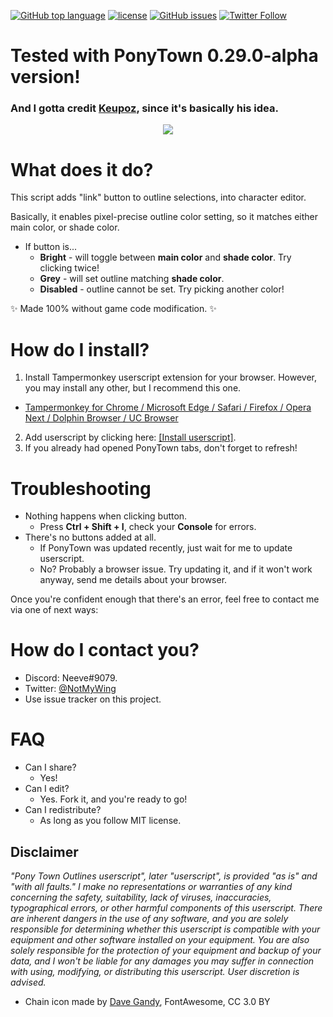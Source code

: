 [![GitHub top language](https://img.shields.io/github/languages/top/neeve01/ponytown-outlines.svg)]()
[![license](https://img.shields.io/github/license/neeve01/ponytown-outlines.svg)]()
[![GitHub issues](https://img.shields.io/github/issues/neeve01/ponytown-outlines.svg)]()
[![Twitter Follow](https://img.shields.io/twitter/follow/notmywing.svg?style=social&label=Get%20my%20unimportant%20tweets)](https://twitter.com/NotMyWing)

# Tested with PonyTown 0.29.0-alpha version!
### And I gotta credit [Keupoz](https://github.com/keupoz), since it's basically his idea.

<div style="text-align:center"><img src="https://i.imgur.com/GiflxoD.png"/></div>

# What does it do?
This script adds "link" button to outline selections, into character editor.

Basically, it enables pixel-precise outline color setting, so it matches either main color, or shade color.
* If button is...
   * **Bright** - will toggle between __main color__ and __shade color__. Try clicking twice!
   * **Grey** - will set outline matching __shade color__.
   * **Disabled** - outline cannot be set. Try picking another color!

:sparkles: Made 100% without game code modification. :sparkles:

# How do I install?
1. Install Tampermonkey userscript extension for your browser. However, you may install any other, but I recommend this one.
* [Tampermonkey for Chrome / Microsoft Edge / Safari / Firefox / Opera Next / Dolphin Browser / UC Browser](http://tampermonkey.net/)
2. Add userscript by clicking here: [[Install userscript]](https://github.com/Neeve01/PonyTown-Outlines/raw/master/PonyTown_Outlines.user.js).
3. If you already had opened PonyTown tabs, don't forget to refresh!

# Troubleshooting
* Nothing happens when clicking button.
  * Press **Ctrl + Shift + I**, check your **Console** for errors.
* There's no buttons added at all.
  * If PonyTown was updated recently, just wait for me to update userscript.
  * No? Probably a browser issue. Try updating it, and if it won't work anyway, send me details about your browser.
  
Once you're confident enough that there's an error, feel free to contact me via one of next ways:

# How do I contact you?
* Discord: Neeve#9079.
* Twitter: [@NotMyWing](https://twitter.com/NotMyWing)
* Use issue tracker on this project.

# FAQ
* Can I share?
  * Yes!
* Can I edit?
  * Yes. Fork it, and you're ready to go!
* Can I redistribute?
  * As long as you follow MIT license.
  
## Disclaimer
*"Pony Town Outlines userscript", later "userscript", is provided "as is" and "with all faults." I make no representations or warranties of any kind concerning the safety, suitability, lack of viruses, inaccuracies, typographical errors, or other harmful components of this userscript. There are inherent dangers in the use of any software, and you are solely responsible for determining whether this userscript is compatible with your equipment and other software installed on your equipment. You are also solely responsible for the protection of your equipment and backup of your data, and I won't be liable for any damages you may suffer in connection with using, modifying, or distributing this userscript. User discretion is advised.*

* Chain icon made by <a href="https://www.flaticon.com/authors/dave-gandy" title="Dave Gandy">Dave Gandy</a>, FontAwesome, CC 3.0 BY
